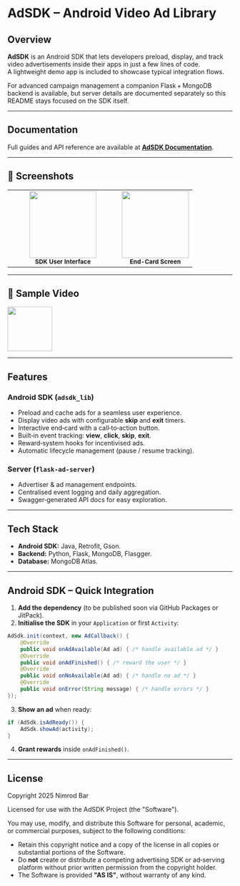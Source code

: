 # AdSDK – Android Video Ad Library

## Overview
**AdSDK** is an Android SDK that lets developers preload, display, and track video advertisements inside their apps in just a few lines of code.  
A lightweight demo app is included to showcase typical integration flows.

For advanced campaign management a companion Flask + MongoDB backend is available, but server details are documented separately so this README stays focused on the SDK itself.

---

## Documentation
Full guides and API reference are available at **[AdSDK Documentation](https://nimib2.github.io/AdSDK/)**.

---

## 📸 Screenshots

<table>
  <tr>
    <td width="25"></td>  <!-- spacer -->
    <td align="center">
      <img src="https://github.com/user-attachments/assets/4f8bf291-5716-49d8-92ef-102c9d977545" width="150"/><br/>
      <sub><b>SDK&nbsp;User&nbsp;Interface</b></sub>
    </td>
    <td width="25"></td>  <!-- spacer -->
    <td align="center">
      <img src="https://github.com/user-attachments/assets/0cceb809-3828-4f93-8983-4f6e6eebfff9" width="150"/><br/>
      <sub><b>End-Card&nbsp;Screen</b></sub>
    </td>
  </tr>
</table>

---

## 🎥 Sample Video

[<img src="https://github.com/user-attachments/assets/4532ea8f-8649-4407-9acf-2eff2a21c572" width="100"/>](https://res.cloudinary.com/dyr4cxjrs/video/upload/v1745858282/AD-SDK_btcpu1.mp4)


---

## Features

### Android SDK (`adsdk_lib`)
- Preload and cache ads for a seamless user experience.
- Display video ads with configurable **skip** and **exit** timers.
- Interactive end‑card with a call‑to‑action button.
- Built‑in event tracking: **view**, **click**, **skip**, **exit**.
- Reward‑system hooks for incentivised ads.
- Automatic lifecycle management (pause / resume tracking).

### Server (`flask‑ad‑server`)
- Advertiser & ad management endpoints.
- Centralised event logging and daily aggregation.
- Swagger‑generated API docs for easy exploration.

---

## Tech Stack
- **Android SDK:** Java, Retrofit, Gson.
- **Backend:** Python, Flask, MongoDB, Flasgger.
- **Database:** MongoDB Atlas.

---

## Android SDK – Quick Integration

1. **Add the dependency** (to be published soon via GitHub Packages or JitPack).
2. **Initialise the SDK** in your `Application` or first `Activity`:

```java
AdSdk.init(context, new AdCallback() {
    @Override
    public void onAdAvailable(Ad ad) { /* handle available ad */ }
    @Override
    public void onAdFinished() { /* reward the user */ }
    @Override
    public void onNoAvailable(Ad ad) { /* handle no ad */ }
    @Override
    public void onError(String message) { /* handle errors */ }
});
```

3. **Show an ad** when ready:

```java
if (AdSdk.isAdReady()) {
    AdSdk.showAd(activity);
}
```

4. **Grant rewards** inside `onAdFinished()`.

---

## License
Copyright 2025 Nimrod Bar

Licensed for use with the AdSDK Project (the "Software").

You may use, modify, and distribute this Software for personal, academic, or commercial purposes, subject to the following conditions:

- Retain this copyright notice and a copy of the license in all copies or substantial portions of the Software.
- Do **not** create or distribute a competing advertising SDK or ad‑serving platform without prior written permission from the copyright holder.
- The Software is provided **"AS IS"**, without warranty of any kind.

